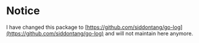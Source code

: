 # Notice

I have changed this package to [https://github.com/siddontang/go-log](https://github.com/siddontang/go-log) and will not maintain here anymore.
